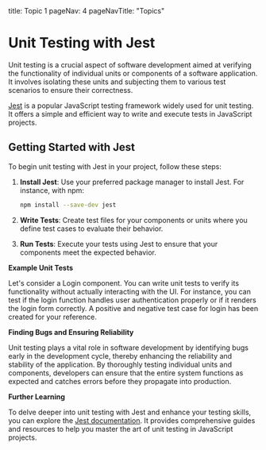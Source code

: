 <frontmatter>
  title: Topic 1
  pageNav: 4
  pageNavTitle: "Topics"
</frontmatter>

<br>

# Unit Testing with Jest

Unit testing is a crucial aspect of software development aimed at verifying the functionality of individual units or components of a software application. It involves isolating these units and subjecting them to various test scenarios to ensure their correctness.

[Jest](https://jestjs.io/) is a popular JavaScript testing framework widely used for unit testing. It offers a simple and efficient way to write and execute tests in JavaScript projects.

## Getting Started with Jest

To begin unit testing with Jest in your project, follow these steps:

1. **Install Jest**: Use your preferred package manager to install Jest. For instance, with npm:

   ```bash
   npm install --save-dev jest
   ```

2. **Write Tests**: Create test files for your components or units where you define test cases to evaluate their behavior.

3. **Run Tests**: Execute your tests using Jest to ensure that your components meet the expected behavior.

**Example Unit Tests**

Let's consider a Login component. You can write unit tests to verify its functionality without actually interacting with the UI. For instance, you can test if the login function handles user authentication properly or if it renders the login form correctly. A positive and negative test case for login has been created for your reference.

**Finding Bugs and Ensuring Reliability**

Unit testing plays a vital role in software development by identifying bugs early in the development cycle, thereby enhancing the reliability and stability of the application. By thoroughly testing individual units and components, developers can ensure that the entire system functions as expected and catches errors before they propagate into production.

**Further Learning**

To delve deeper into unit testing with Jest and enhance your testing skills, you can explore the [Jest documentation](https://jestjs.io/docs/getting-started). It provides comprehensive guides and resources to help you master the art of unit testing in JavaScript projects.
